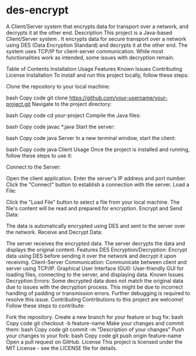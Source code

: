 # des-encrypt
A Client/Server system that encrypts data for transport over a network, and decrypts it at the other end. 
Description
This project is a Java-based Client/Server system . It encrypts data for secure transport over a network using DES (Data Encryption Standard) and decrypts it at the other end. The system uses TCP/IP for client-server communication. While most functionalities work as intended, some issues with decryption remain.

Table of Contents
Installation
Usage
Features
Known Issues
Contributing
License
Installation
To install and run this project locally, follow these steps:

Clone the repository to your local machine:

bash
Copy code
git clone https://github.com/your-username/your-project.git
Navigate to the project directory:

bash
Copy code
cd your-project
Compile the Java files:

bash
Copy code
javac *.java
Start the server:

bash
Copy code
java Server
In a new terminal window, start the client:

bash
Copy code
java Client
Usage
Once the project is installed and running, follow these steps to use it:

Connect to the Server:

Open the client application.
Enter the server's IP address and port number.
Click the "Connect" button to establish a connection with the server.
Load a File:

Click the "Load File" button to select a file from your local machine.
The file's content will be read and prepared for encryption.
Encrypt and Send Data:

The data is automatically encrypted using DES and sent to the server over the network.
Receive and Decrypt Data:

The server receives the encrypted data.
The server decrypts the data and displays the original content.
Features
DES Encryption/Decryption: Encrypt data using DES before sending it over the network and decrypt it upon receiving.
Client-Server Communication: Communicate between client and server using TCP/IP.
Graphical User Interface (GUI): User-friendly GUI for loading files, connecting to the server, and displaying data.
Known Issues
Decryption Errors: Some decrypted data does not match the original data due to issues with the decryption process.
This might be due to incorrect handling of padding or transmission errors. Further debugging is required to resolve this issue.
Contributing
Contributions to this project are welcome! Follow these steps to contribute:

Fork the repository.
Create a new branch for your feature or bug fix:
bash
Copy code
git checkout -b feature-name
Make your changes and commit them:
bash
Copy code
git commit -m "Description of your changes"
Push your changes to your fork:
bash
Copy code
git push origin feature-name
Open a pull request on GitHub.
License
This project is licensed under the MIT License - see the LICENSE file for details.
